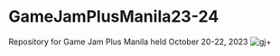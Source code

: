# GameJamPlusManila23-24
Repository for Game Jam Plus Manila held October 20-22, 2023
![gj+](https://github.com/Xezner/GameJamPlusManila23-24/assets/26816274/7238ffd7-3685-4ee8-9375-126b28b6b2e2)

